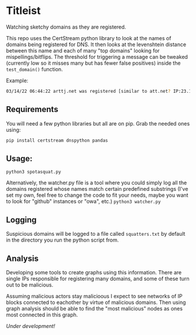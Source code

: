 
# Titleist
Watching sketchy domains as they are registered. 

This repo uses the CertStream python library to look at the names of domains being registered for DNS. It then looks at the levenshtein distance between this name
and each of many "top domains" looking for mispellings/bitflips. The threshold for triggering a message can be tweaked (currently low so it misses many but has 
fewer false positives) inside the `test_domain()` function. 

Example:
```bash
03/14/22 06:44:22 arttj.net was registered [similar to att.net? IP:23.108.179.149]
```

## Requirements
You will need a few python libraries but all are on pip. Grab the needed ones using:
```bash
pip install certstream dnspython pandas
```

## Usage:
`python3 spotasquat.py`

Alternatively, the watcher.py file is a tool where you could simply log all the domains registered whose names match certain predefined substrings (I've set my own, feel free to change the code to fit your needs, maybe you want to look for "github" instances or "owa", etc.)
`python3 watcher.py`

## Logging 
Suspicious domains will be logged to a file called  `squatters.txt` by default in the directory you run the python script from. 


## Analysis
Developing some tools to create graphs using this information. There are single IPs responsible for registering many domains, and some of these turn out to be malicious. 

Assuming malicious actors stay malicioous I expect to see networks of IP blocks connected to eachother by virtue of malicious domains. Then using graph analysis should
be able to find the "most malicious" nodes as ones most connected in this graph. 

*Under development!*
